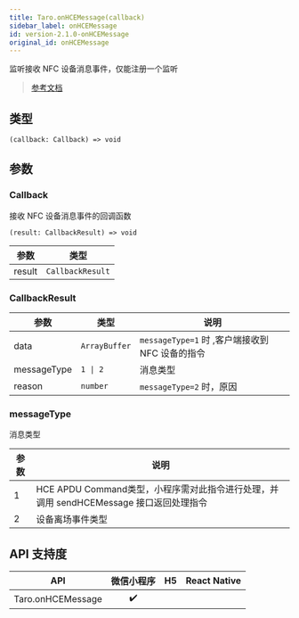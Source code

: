 ```yaml
---
title: Taro.onHCEMessage(callback)
sidebar_label: onHCEMessage
id: version-2.1.0-onHCEMessage
original_id: onHCEMessage
---
```


监听接收 NFC 设备消息事件，仅能注册一个监听

> [参考文档](https://developers.weixin.qq.com/miniprogram/dev/api/device/nfc/wx.onHCEMessage.html)

## 类型

```tsx
(callback: Callback) => void
```

## 参数

### Callback

接收 NFC 设备消息事件的回调函数

```tsx
(result: CallbackResult) => void
```

<table>
  <thead>
    <tr>
      <th>参数</th>
      <th>类型</th>
    </tr>
  </thead>
  <tbody>
    <tr>
      <td>result</td>
      <td><code>CallbackResult</code></td>
    </tr>
  </tbody>
</table>

### CallbackResult

<table>
  <thead>
    <tr>
      <th>参数</th>
      <th>类型</th>
      <th>说明</th>
    </tr>
  </thead>
  <tbody>
    <tr>
      <td>data</td>
      <td><code>ArrayBuffer</code></td>
      <td><code>messageType=1</code> 时 ,客户端接收到 NFC 设备的指令</td>
    </tr>
    <tr>
      <td>messageType</td>
      <td><code>1 | 2</code></td>
      <td>消息类型</td>
    </tr>
    <tr>
      <td>reason</td>
      <td><code>number</code></td>
      <td><code>messageType=2</code> 时，原因</td>
    </tr>
  </tbody>
</table>

### messageType

消息类型

<table>
  <thead>
    <tr>
      <th>参数</th>
      <th>说明</th>
    </tr>
  </thead>
  <tbody>
    <tr>
      <td>1</td>
      <td>HCE APDU Command类型，小程序需对此指令进行处理，并调用 sendHCEMessage 接口返回处理指令</td>
    </tr>
    <tr>
      <td>2</td>
      <td>设备离场事件类型</td>
    </tr>
  </tbody>
</table>

## API 支持度

| API | 微信小程序 | H5 | React Native |
| :---: | :---: | :---: | :---: |
| Taro.onHCEMessage | ✔️ |  |  |
